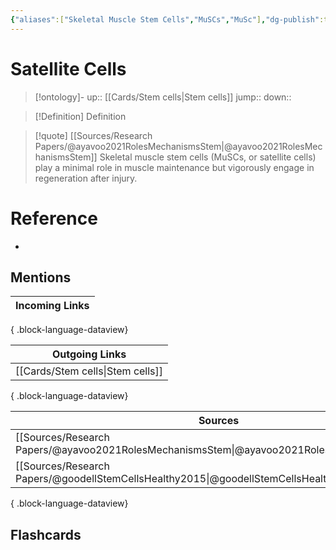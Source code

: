 ```yaml
---
{"aliases":["Skeletal Muscle Stem Cells","MuSCs","MuSc"],"dg-publish":true,"permalink":"/cards/satellite-cells/","dgPassFrontmatter":true}
---
```


# Satellite Cells

> [!ontology]-
> up:: [[Cards/Stem cells\|Stem cells]]
> jump:: 
> down:: 

> [!Definition] Definition

> [!quote] [[Sources/Research Papers/@ayavoo2021RolesMechanismsStem\|@ayavoo2021RolesMechanismsStem]]
> Skeletal muscle stem cells (MuSCs, or satellite cells) play a minimal role in muscle maintenance but vigorously engage in regeneration after injury.

# Reference

- 

## Mentions

| Incoming Links |
| -------------- |

{ .block-language-dataview}

| Outgoing Links                      |
| ----------------------------------- |
| [[Cards/Stem cells\|Stem cells]] |

{ .block-language-dataview}

| Sources                                                                                       |
| --------------------------------------------------------------------------------------------- |
| [[Sources/Research Papers/@ayavoo2021RolesMechanismsStem\|@ayavoo2021RolesMechanismsStem]] |
| [[Sources/Research Papers/@goodellStemCellsHealthy2015\|@goodellStemCellsHealthy2015]]     |

{ .block-language-dataview}

## Flashcards
